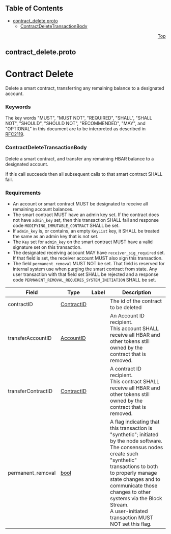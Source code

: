 ## Table of Contents

- [contract_delete.proto](#contract_delete-proto)
    - [ContractDeleteTransactionBody](#proto-ContractDeleteTransactionBody)
  



<a name="contract_delete-proto"></a>
<p align="right"><a href="#top">Top</a></p>

## contract_delete.proto
# Contract Delete
Delete a smart contract, transferring any remaining balance to a designated account.

### Keywords
The key words "MUST", "MUST NOT", "REQUIRED", "SHALL", "SHALL NOT",
"SHOULD", "SHOULD NOT", "RECOMMENDED", "MAY", and "OPTIONAL" in this
document are to be interpreted as described in [RFC2119](https://www.ietf.org/rfc/rfc2119).


<a name="proto-ContractDeleteTransactionBody"></a>

### ContractDeleteTransactionBody
Delete a smart contract, and transfer any remaining HBAR balance to a designated account.

If this call succeeds then all subsequent calls to that smart contract SHALL fail.<br/>

### Requirements
 - An account or smart contract MUST be designated to receive all remaining account balances.
 - The smart contract MUST have an admin key set. If the contract does not have `admin_key` set,
   then this transaction SHALL fail and response code `MODIFYING_IMMUTABLE_CONTRACT`
   SHALL be set.
 - If `admin_key` is, or contains, an empty `KeyList` key, it SHALL be treated the same as an
   admin key that is not set.
 - The `Key` set for `admin_key` on the smart contract MUST have a valid signature set on this
   transaction.
 - The designated receiving account MAY have `receiver_sig_required` set. If that field is set,
   the receiver account MUST also sign this transaction.
 - The field `permanent_removal` MUST NOT be set. That field is reserved for internal system
   use when purging the smart contract from state. Any user transaction with that field set
   SHALL be rejected and a response code `PERMANENT_REMOVAL_REQUIRES_SYSTEM_INITIATION` SHALL
   be set.


| Field | Type | Label | Description |
| ----- | ---- | ----- | ----------- |
| contractID | [ContractID](#proto-ContractID) |  | The id of the contract to be deleted |
| transferAccountID | [AccountID](#proto-AccountID) |  | An Account ID recipient.<br/> This account SHALL receive all HBAR and other tokens still owned by the contract that is removed. |
| transferContractID | [ContractID](#proto-ContractID) |  | A contract ID recipient.<br/> This contract SHALL receive all HBAR and other tokens still owned by the contract that is removed. |
| permanent_removal | [bool](#bool) |  | A flag indicating that this transaction is "synthetic"; initiated by the node software.<br/> The consensus nodes create such "synthetic" transactions to both to properly manage state changes and to communicate those changes to other systems via the Block Stream.<br/> A user-initiated transaction MUST NOT set this flag. |





 <!-- end messages -->

 <!-- end enums -->

 <!-- end HasExtensions -->

 <!-- end services -->


